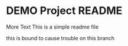 # DEMO Project README

More Text
This is a simple readme file

this is bound to cause trouble
on this branch
